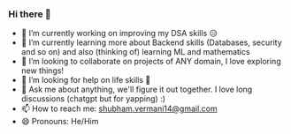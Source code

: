 ### Hi there 👋


- 🔭 I’m currently working on improving my DSA skills :disappointed_relieved:
- 🌱 I’m currently learning more about Backend skills (Databases, security and so on) and also (thinking of) learning ML and mathematics
- 👯 I’m looking to collaborate on projects of ANY domain, I love exploring new things!
- 🤔 I’m looking for help on life skills 🥲
- 💬 Ask me about anything, we'll figure it out together. I love long discussions (chatgpt but for yapping) :)
- 📫 How to reach me: shubham.vermani14@gmail.com
- 😄 Pronouns: He/Him
